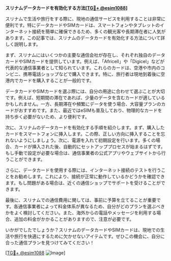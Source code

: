 **スリナムデータカードを有効化する方法[[TG💪+ @esim1088](https://t.me/s/esim1088)]**

スリナムで生活や旅行をする際に、現地の通信サービスを利用することは非常に便利です。特にデータカードやSIMカードは、スマートフォンやタブレットのインターネット接続を簡単に確保できるため、多くの観光客や長期滞在者に人気があります。この記事では、スリナムのデータカードを有効化する方法について詳しく説明します。

まず、スリナムにはいくつかの主要な通信会社が存在し、それぞれ独自のデータカードやSIMカードを提供しています。例えば、「Africell」や「Digicel」などが代表的な通信事業者として知られています。これらのカードは、空港や市内のコンビニ、携帯電話ショップなどで購入できます。特に、旅行者は現地到着後に空港内でカードを購入することが一般的です。

データカードやSIMカードを選ぶ際には、自分の用途に合わせて選ぶことが大切です。例えば、短期間の滞在であれば、少量のデータを含むカードが適しているかもしれません。一方、長期滞在や頻繁にデータを使う場合、大容量プランのカードがおすすめです。また、最近ではeSIMも普及しており、物理的なカードを持ち歩く必要がないため、より便利です。

次に、スリナムのデータカードを有効化する手順を紹介します。まず、購入したカードをスマートフォンに挿入します。この際、正しい方向に挿入することを忘れないようにしましょう。次に、電源を入れて初期設定を行います。多くの場合、カードが挿入された後、自動的にセットアッププロセスが始まるはずです。もし手動で設定が必要な場合は、通信事業者の公式アプリやウェブサイトから行うことができます。

さらに、データカードを使用する際には、インターネット接続のテストを行うことをお勧めします。これにより、接続が正常に動作しているかどうかを確認できます。もし問題がある場合は、近くの通信ショップでサポートを受けることができます。

最後に、スリナムでの通信費用に関しては、事前に予算を立てることが重要です。各通信事業者によって料金体系が異なるため、自分がどのプランを選ぶべきかをよく検討してください。また、海外からの電話やメッセージを利用する場合、追加の料金がかかることがありますので、注意が必要です。

いかがでしたでしょうか？スリナムのデータカードやSIMカードは、現地での生活や旅行を快適にするために欠かせないアイテムです。ぜひこの機会に、自分に合った通信プランを見つけてみてください！

[[TG💪+ @esim1088](https://t.me/s/esim1088) ![Image](https://i.postimg.cc/Y0z9fWf4/image.png)]
